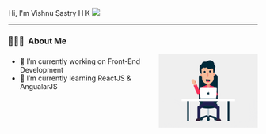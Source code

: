Hi, I'm Vishnu Sastry H K <img src="https://raw.githubusercontent.com/MartinHeinz/MartinHeinz/master/wave.gif" width="30px"> <hr />

### 👨🏻‍💻 &nbsp;About Me

<img src="/Work-Fun.gif" width="200px" align="right"> 
<p align="left">

  ###
- 🔭 I’m currently working on Front-End Development
- 🌱 I’m currently learning ReactJS & AngualarJS
